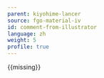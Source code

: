 ```yaml
---
parent: kiyohime-lancer
source: fgo-material-iv
id: comment-from-illustrator
language: zh
weight: 5
profile: true
---
```


{{missing}}
